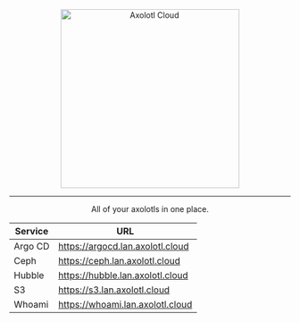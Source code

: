 <div align="center">
  <a align="center" href="https://axolotl.cloud">
    <picture>
      <img src="https://github.com/axolotlcloud.png" align="center" alt="Axolotl Cloud" height="320" />
    </picture>
  </a>
  <hr />
  <p align="center">All of your axolotls in one place.</p>
</div>

| Service  | URL                                 |
|----------|-------------------------------------|
| Argo CD  | https://argocd.lan.axolotl.cloud    |
| Ceph     | https://ceph.lan.axolotl.cloud      |
| Hubble   | https://hubble.lan.axolotl.cloud    |
| S3       | https://s3.lan.axolotl.cloud        |
| Whoami   | https://whoami.lan.axolotl.cloud    |
